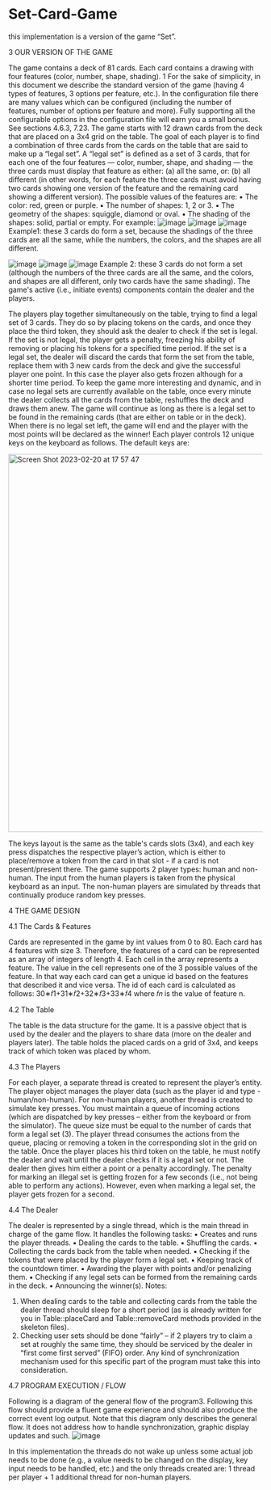 # Set-Card-Game

this implementation is a version of the game “Set”.

3 OUR VERSION OF THE GAME

The game contains a deck of 81 cards. Each card contains a drawing with four features (color, number, shape, shading).
1 For the sake of simplicity, in this document we describe the standard version of the game (having 4 types of features, 3 options per feature, etc.). In the configuration file there are many values which can be configured (including the number of features, number of options per feature and more). Fully supporting all the configurable options in the configuration file will earn you a small bonus. See sections 4.6.3, 7.23.
The game starts with 12 drawn cards from the deck that are placed on a 3x4 grid on the table. The goal of each player is to find a combination of three cards from the cards on the table that are said to make up a “legal set”.
A “legal set” is defined as a set of 3 cards, that for each one of the four features — color, number, shape, and shading — the three cards must display that feature as either: (a) all the same, or: (b) all different (in other words, for each feature the three cards must avoid having two cards showing one version of the feature and the remaining card showing a different version).
The possible values of the features are:
▪ The color: red, green or purple.
▪ The number of shapes: 1, 2 or 3.
▪ The geometry of the shapes: squiggle, diamond or oval.
▪ The shading of the shapes: solid, partial or empty.
For example:
![image](https://user-images.githubusercontent.com/94444014/220152460-6720b0dd-f2f1-4ac6-8b73-6b2bf881f1c3.png)
![image](https://user-images.githubusercontent.com/94444014/220152479-db81c173-8c79-4874-af2a-d536bc62771a.png)
![image](https://user-images.githubusercontent.com/94444014/220152492-cdae1d9b-5d21-4a6b-8c0b-4c8074c1ebbe.png)
Example1: these 3 cards do form a set, because the shadings of the three cards are all the same, while the numbers, the colors, and the shapes are all different.

![image](https://user-images.githubusercontent.com/94444014/220152571-51d14753-88e3-4ba9-9120-a2cecf38fac8.png)
![image](https://user-images.githubusercontent.com/94444014/220152580-822373d3-d76f-4caf-850b-df8490d7ea25.png)
![image](https://user-images.githubusercontent.com/94444014/220152595-aba4d725-dce9-47a1-a9d9-3b11ac1e636f.png)
Example 2: these 3 cards do not form a set (although the numbers of the three cards are all the same, and the colors, and shapes are all different, only two cards have the same shading).
The game's active (i.e., initiate events) components contain the dealer and the players.

The players play together simultaneously on the table, trying to find a legal set of 3 cards. They do so by placing tokens on the cards, and once they place the third token, they should ask the dealer to check if the set is legal.
If the set is not legal, the player gets a penalty, freezing his ability of removing or placing his tokens for a specified time period.
If the set is a legal set, the dealer will discard the cards that form the set from the table, replace them with 3 new cards from the deck and give the successful player one point. In this case the player also gets frozen although for a shorter time period.
To keep the game more interesting and dynamic, and in case no legal sets are currently available on the table, once every minute the dealer collects all the cards from the table, reshuffles the deck and draws them anew.
The game will continue as long as there is a legal set to be found in the remaining cards (that are either on table or in the deck). When there is no legal set left, the game will end and the player with the most points will be declared as the winner!
Each player controls 12 unique keys on the keyboard as follows. The default keys are:

<img width="748" alt="Screen Shot 2023-02-20 at 17 57 47" src="https://user-images.githubusercontent.com/94444014/220152953-9e3168b7-6898-4f50-af1a-6621d4108d56.png">

The keys layout is the same as the table's cards slots (3x4), and each key press dispatches the respective player’s action, which is either to place/remove a token from the card in that slot - if a card is not present/present there.
The game supports 2 player types: human and non-human.
The input from the human players is taken from the physical keyboard as an input.
The non-human players are simulated by threads that continually produce random key presses.

4 THE GAME DESIGN

4.1 The Cards & Features

Cards are represented in the game by int values from 0 to 80.
Each card has 4 features with size 3. Therefore, the features of a card can be represented as an array of integers of length 4. Each cell in the array represents a feature. The value in the cell represents one of the 3 possible values of the feature. In that way each card can get a unique id based on the features that described it and vice versa. The id of each card is calculated as follows:
30∗𝑓1+31∗𝑓2+32∗𝑓3+33∗𝑓4 where 𝑓𝑛 is the value of feature n.

4.2 The Table

The table is the data structure for the game. It is a passive object that is used by the dealer and the players to share data (more on the dealer and players later).
The table holds the placed cards on a grid of 3x4, and keeps track of which token was placed by whom.

4.3 The Players

For each player, a separate thread is created to represent the player’s entity.
The player object manages the player data (such as the player id and type - human/non-human).
For non-human players, another thread is created to simulate key presses.
You must maintain a queue of incoming actions (which are dispatched by key presses – either from the keyboard or from the simulator). The queue size must be equal to the number of cards that form a legal set (3).
The player thread consumes the actions from the queue, placing or removing a token in the corresponding slot in the grid on the table.
Once the player places his third token on the table, he must notify the dealer and wait until the dealer checks if it is a legal set or not. The dealer then gives him either a point or a penalty accordingly.
The penalty for marking an illegal set is getting frozen for a few seconds (i.e., not being able to perform any actions). However, even when marking a legal set, the player gets frozen for a second.

4.4 The Dealer

The dealer is represented by a single thread, which is the main thread in charge of the game flow. It handles the following tasks:
▪ Creates and runs the player threads.
▪ Dealing the cards to the table.
▪ Shuffling the cards.
▪ Collecting the cards back from the table when needed.
▪ Checking if the tokens that were placed by the player form a legal set.
▪ Keeping track of the countdown timer.
▪ Awarding the player with points and/or penalizing them.
▪ Checking if any legal sets can be formed from the remaining cards in the deck.
▪ Announcing the winner(s).
Notes:
1. When dealing cards to the table and collecting cards from the table the dealer thread should sleep for a short period (as is already written for you in Table::placeCard and Table::removeCard methods provided in the skeleton files).
2. Checking user sets should be done “fairly” – if 2 players try to claim a set at roughly the same time, they should be serviced by the dealer in “first come first served” (FIFO) order. Any kind of synchronization mechanism used for this specific part of the program must take this into consideration.

4.7 PROGRAM EXECUTION / FLOW

Following is a diagram of the general flow of the program3. Following this flow should provide a fluent game experience and should also produce the correct event log output. Note that this diagram only describes the general flow. It does not address how to handle synchronization, graphic display updates and such.
![image](https://user-images.githubusercontent.com/94444014/220153317-d0c64aea-91f4-4508-aeb4-db67c70c56e2.png)

In this implementation the threads do not wake up unless some actual job needs to be done (e.g., a value needs to be changed on the display, key input needs to be handled, etc.) and the only threads created 
are: 1 thread per player + 1 additional thread for non-human players.


